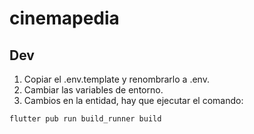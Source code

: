 # cinemapedia

## Dev

1. Copiar el .env.template y renombrarlo a .env.
2. Cambiar las variables de entorno.
3. Cambios en la entidad, hay que ejecutar el comando:

``` bash
flutter pub run build_runner build
```
